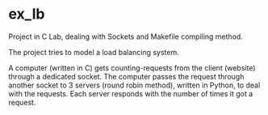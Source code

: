 # ex_lb

Project in C Lab, dealing with Sockets and Makefile compiling method.

The project tries to model a load balancing system.

A computer (written in C) gets counting-requests from the client (website) through a dedicated socket.
The computer passes the request through another socket to 3 servers (round robin method), written in Python, to deal with the requests.
Each server responds with the number of times it got a request.
